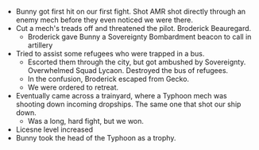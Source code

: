 - Bunny got first hit on our first fight. Shot AMR shot directly through an enemy mech before they even noticed we were there.
- Cut a mech's treads off and threatened the pilot. Broderick Beauregard.
	- Broderick gave Bunny a Sovereignty Bombardment beacon to call in artillery
- Tried to assist some refugees who were trapped in a bus. 
	- Escorted them through the city, but got ambushed by Sovereignty. Overwhelmed Squad Lycaon. Destroyed the bus of refugees.
	- In the confusion, Broderick escaped from Gecko.
	- We were ordered to retreat.
- Eventually came across a trainyard, where a Typhoon mech was shooting down incoming dropships. The same one that shot our ship down. 
	- Was a long, hard fight, but we won.
- Licesne level increased
- Bunny took the head of the Typhoon as a trophy.